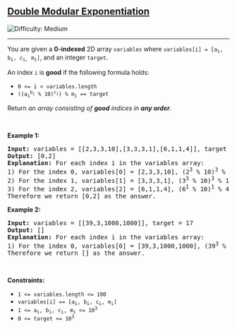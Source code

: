 <h2><a href="https://leetcode.com/problems/double-modular-exponentiation">Double Modular Exponentiation</a></h2> <img src='https://img.shields.io/badge/Difficulty-Medium-orange' alt='Difficulty: Medium' /><hr><p>You are given a <strong>0-indexed</strong> 2D array <code>variables</code> where <code>variables[i] = [a<sub>i</sub>, b<sub>i</sub>, c<sub>i,</sub> m<sub>i</sub>]</code>, and an integer <code>target</code>.</p>

<p>An index <code>i</code> is <strong>good</strong> if the following formula holds:</p>

<ul>
	<li><code>0 &lt;= i &lt; variables.length</code></li>
	<li><code>((a<sub>i</sub><sup>b<sub>i</sub></sup> % 10)<sup>c<sub>i</sub></sup>) % m<sub>i</sub> == target</code></li>
</ul>

<p>Return <em>an array consisting of <strong>good</strong> indices in <strong>any order</strong></em>.</p>

<p>&nbsp;</p>
<p><strong class="example">Example 1:</strong></p>

<pre>
<strong>Input:</strong> variables = [[2,3,3,10],[3,3,3,1],[6,1,1,4]], target = 2
<strong>Output:</strong> [0,2]
<strong>Explanation:</strong> For each index i in the variables array:
1) For the index 0, variables[0] = [2,3,3,10], (2<sup>3</sup> % 10)<sup>3</sup> % 10 = 2.
2) For the index 1, variables[1] = [3,3,3,1], (3<sup>3</sup> % 10)<sup>3</sup> % 1 = 0.
3) For the index 2, variables[2] = [6,1,1,4], (6<sup>1</sup> % 10)<sup>1</sup> % 4 = 2.
Therefore we return [0,2] as the answer.
</pre>

<p><strong class="example">Example 2:</strong></p>

<pre>
<strong>Input:</strong> variables = [[39,3,1000,1000]], target = 17
<strong>Output:</strong> []
<strong>Explanation:</strong> For each index i in the variables array:
1) For the index 0, variables[0] = [39,3,1000,1000], (39<sup>3</sup> % 10)<sup>1000</sup> % 1000 = 1.
Therefore we return [] as the answer.
</pre>

<p>&nbsp;</p>
<p><strong>Constraints:</strong></p>

<ul>
	<li><code>1 &lt;= variables.length &lt;= 100</code></li>
	<li><code>variables[i] == [a<sub>i</sub>, b<sub>i</sub>, c<sub>i</sub>, m<sub>i</sub>]</code></li>
	<li><code>1 &lt;= a<sub>i</sub>, b<sub>i</sub>, c<sub>i</sub>, m<sub>i</sub> &lt;= 10<sup>3</sup></code></li>
	<li><code><font face="monospace">0 &lt;= target &lt;= 10<sup>3</sup></font></code></li>
</ul>

